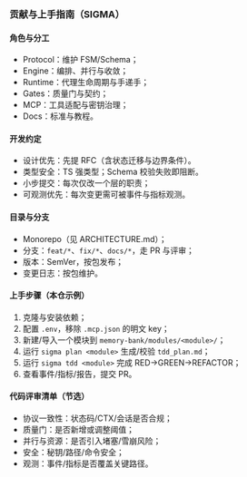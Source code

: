 ### 贡献与上手指南（SIGMA）

#### 角色与分工
- Protocol：维护 FSM/Schema；
- Engine：编排、并行与收敛；
- Runtime：代理生命周期与手递手；
- Gates：质量门与契约；
- MCP：工具适配与密钥治理；
- Docs：标准与教程。

#### 开发约定
- 设计优先：先提 RFC（含状态迁移与边界条件）。
- 类型安全：TS 强类型；Schema 校验失败即阻断。
- 小步提交：每次仅改一个层的职责；
- 可观测优先：每次变更需可被事件与指标观测。

#### 目录与分支
- Monorepo（见 ARCHITECTURE.md）；
- 分支：`feat/*`、`fix/*`、`docs/*`，走 PR 与评审；
- 版本：SemVer，按包发布；
- 变更日志：按包维护。

#### 上手步骤（本仓示例）
1) 克隆与安装依赖；
2) 配置 `.env`，移除 `.mcp.json` 的明文 key；
3) 新建/导入一个模块到 `memory-bank/modules/<module>/`；
4) 运行 `sigma plan <module>` 生成/校验 `tdd_plan.md`；
5) 运行 `sigma tdd <module>` 完成 RED→GREEN→REFACTOR；
6) 查看事件/指标/报告，提交 PR。

#### 代码评审清单（节选）
- 协议一致性：状态码/CTX/会话是否合规；
- 质量门：是否新增或调整阈值；
- 并行与资源：是否引入堵塞/雪崩风险；
- 安全：秘钥/路径/命令安全；
- 观测：事件/指标是否覆盖关键路径。
